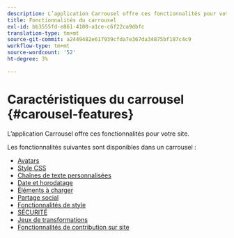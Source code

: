 ```yaml
---
description: L’application Carrousel offre ces fonctionnalités pour votre site.
title: Fonctionnalités du carrousel
exl-id: bb3555fd-e861-4100-a1ce-c6f22ca9dbfc
translation-type: tm+mt
source-git-commit: a2449482e617939cfda7e367da34875bf187c4c9
workflow-type: tm+mt
source-wordcount: '52'
ht-degree: 3%

---
```


# Caractéristiques du carrousel {#carousel-features}

L’application Carrousel offre ces fonctionnalités pour votre site.

Les fonctionnalités suivantes sont disponibles dans un carrousel :

* [Avatars](/help/using/c-features-livefyre/c-styling-features/c-avatars.md#c_avatars)
* [Style CSS](/help/using/c-features-livefyre/c-styling-features/c-css-styling-branding.md#c_css_styling_branding)
* [Chaînes de texte personnalisées](/help/using/c-features-livefyre/c-custom-text-strings.md#c_custom_text_strings)
* [Date et horodatage](/help/using/c-features-livefyre/c-styling-features/c-date-and-timestamp.md#c_date_and_timestamp)
* [Éléments à charger](/help/using/c-features-livefyre/c-content-behavior-features/c-content-behavior-features.md#section_q5w_mzl_d1b)
* [Partage social](/help/using/c-features-livefyre/c-social-sharing/c-social-sharing.md#c_social_sharing)
* [Fonctionnalités de style](/help/using/c-features-livefyre/c-styling-features/c-styling-features.md#c_styling_features)
* [SÉCURITÉ](/help/using/c-features-livefyre/c-about-moderation/c-moderation.md#c_moderation)
* [Jeux de transformations](/help/using/c-settings-other/c-translation-sets/c-translation-sets.md#c_translation_sets)
* [Fonctionnalités de contribution sur site](/help/using/c-features-livefyre/c-on-site-contribution-features.md#section_vzs_t2s_d1b)
